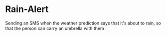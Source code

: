 # Rain-Alert
Sending an SMS when the weather prediction says that it's about to rain, so that the person can carry an umbrella with them
